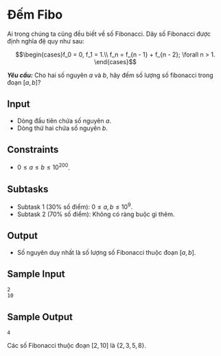 # Đếm Fibo

Ai trong chúng ta cũng đều biết về số Fibonacci. Dãy số Fibonacci được định nghĩa đệ quy như sau:

$$\begin{cases}f_0 = 0, f_1 = 1.\\ f_n = f_{n - 1} + f_{n - 2}; \forall n > 1. \end{cases}$$

***Yêu cầu:*** Cho hai số nguyên $a$ và $b,$ hãy đếm số lượng số fibonacci trong đoạn $[a, b]?$

## Input

- Dòng đầu tiên chứa số nguyên $a$.
- Dòng thứ hai chứa số nguyên $b$.

## Constraints

- $0 \le a \le b \le 10^{200}$.

## Subtasks

- Subtask $1$ ($30\%$ số điểm): $0 \le a, b \le 10^9$.
- Subtask $2$ ($70\%$ số điểm): Không có ràng buộc gì thêm.

## Output

- Số nguyên duy nhất là số lượng số Fibonacci thuộc đoạn $[a, b]$.

## Sample Input

```
2 
10
```

## Sample Output

```
4
```

Các số Fibonacci thuộc đoạn $[2, 10]$ là $\{2, 3, 5, 8\}$.

